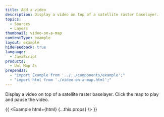 ```yaml
---
title: Add a video
description: Display a video on top of a satellite raster baselayer.
topics:
  - Sources
  - Layers
thumbnail: video-on-a-map
contentType: example
layout: example
hideFeedback: true
language:
  - JavaScript
products:
  - Unl Map Js
prependJs:
  - "import Example from '../../components/example';"
  - "import html from './video-on-a-map.html';"
---
```


Display a video on top of a satellite raster baselayer. Click the map to play and pause the video.

{{ <Example html={html} {...this.props} /> }}
